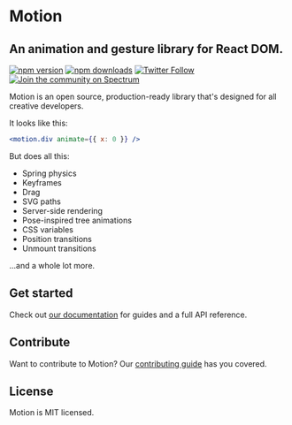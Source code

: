 # Motion

## An animation and gesture library for React DOM.

[![npm version](https://img.shields.io/npm/v/framer-motion.svg?style=flat-square)](https://www.npmjs.com/package/framer-motion)
[![npm downloads](https://img.shields.io/npm/dm/framer-motion.svg?style=flat-square)](https://www.npmjs.com/package/framer-motion)
[![Twitter Follow](https://img.shields.io/twitter/follow/framer.svg?style=social&label=Follow)](http://twitter.com/framer)
[![Join the community on Spectrum](https://withspectrum.github.io/badge/badge.svg)](https://spectrum.chat/framer)

Motion is an open source, production-ready library that's designed for all creative developers.

It looks like this:

```jsx
<motion.div animate={{ x: 0 }} />
```

But does all this:

-   Spring physics
-   Keyframes
-   Drag
-   SVG paths
-   Server-side rendering
-   Pose-inspired tree animations
-   CSS variables
-   Position transitions
-   Unmount transitions

...and a whole lot more.

## Get started

Check out [our documentation](https://framer.com/api/motion) for guides and a full API reference.

## Contribute

Want to contribute to Motion? Our [contributing guide](https://github.com/framer/motion/blob/master/CONTRIBUTING.md) has you covered.

## License

Motion is MIT licensed.
